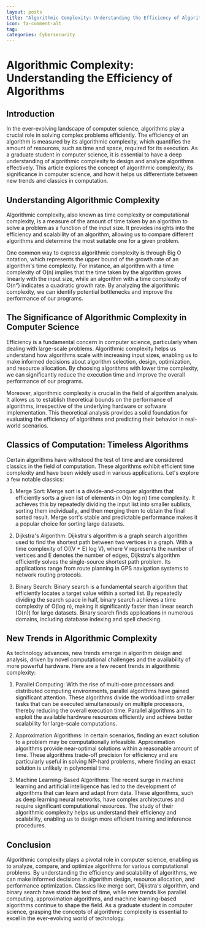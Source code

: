 ```yaml
---
layout: posts
title: "Algorithmic Complexity: Understanding the Efficiency of Algorithms"
icon: fa-comment-alt
tag:      
categories: Cybersecurity
---
```



# Algorithmic Complexity: Understanding the Efficiency of Algorithms

## Introduction

In the ever-evolving landscape of computer science, algorithms play a crucial role in solving complex problems efficiently. The efficiency of an algorithm is measured by its algorithmic complexity, which quantifies the amount of resources, such as time and space, required for its execution. As a graduate student in computer science, it is essential to have a deep understanding of algorithmic complexity to design and analyze algorithms effectively. This article explores the concept of algorithmic complexity, its significance in computer science, and how it helps us differentiate between new trends and classics in computation.

## Understanding Algorithmic Complexity

Algorithmic complexity, also known as time complexity or computational complexity, is a measure of the amount of time taken by an algorithm to solve a problem as a function of the input size. It provides insights into the efficiency and scalability of an algorithm, allowing us to compare different algorithms and determine the most suitable one for a given problem.

One common way to express algorithmic complexity is through Big O notation, which represents the upper bound of the growth rate of an algorithm's time complexity. For instance, an algorithm with a time complexity of O(n) implies that the time taken by the algorithm grows linearly with the input size, while an algorithm with a time complexity of O(n²) indicates a quadratic growth rate. By analyzing the algorithmic complexity, we can identify potential bottlenecks and improve the performance of our programs.

## The Significance of Algorithmic Complexity in Computer Science

Efficiency is a fundamental concern in computer science, particularly when dealing with large-scale problems. Algorithmic complexity helps us understand how algorithms scale with increasing input sizes, enabling us to make informed decisions about algorithm selection, design, optimization, and resource allocation. By choosing algorithms with lower time complexity, we can significantly reduce the execution time and improve the overall performance of our programs.

Moreover, algorithmic complexity is crucial in the field of algorithm analysis. It allows us to establish theoretical bounds on the performance of algorithms, irrespective of the underlying hardware or software implementation. This theoretical analysis provides a solid foundation for evaluating the efficiency of algorithms and predicting their behavior in real-world scenarios.

## Classics of Computation: Timeless Algorithms

Certain algorithms have withstood the test of time and are considered classics in the field of computation. These algorithms exhibit efficient time complexity and have been widely used in various applications. Let's explore a few notable classics:

1. Merge Sort: Merge sort is a divide-and-conquer algorithm that efficiently sorts a given list of elements in O(n log n) time complexity. It achieves this by repeatedly dividing the input list into smaller sublists, sorting them individually, and then merging them to obtain the final sorted result. Merge sort's stable and predictable performance makes it a popular choice for sorting large datasets.

2. Dijkstra's Algorithm: Dijkstra's algorithm is a graph search algorithm used to find the shortest path between two vertices in a graph. With a time complexity of O((V + E) log V), where V represents the number of vertices and E denotes the number of edges, Dijkstra's algorithm efficiently solves the single-source shortest path problem. Its applications range from route planning in GPS navigation systems to network routing protocols.

3. Binary Search: Binary search is a fundamental search algorithm that efficiently locates a target value within a sorted list. By repeatedly dividing the search space in half, binary search achieves a time complexity of O(log n), making it significantly faster than linear search (O(n)) for large datasets. Binary search finds applications in numerous domains, including database indexing and spell checking.

## New Trends in Algorithmic Complexity

As technology advances, new trends emerge in algorithm design and analysis, driven by novel computational challenges and the availability of more powerful hardware. Here are a few recent trends in algorithmic complexity:

1. Parallel Computing: With the rise of multi-core processors and distributed computing environments, parallel algorithms have gained significant attention. These algorithms divide the workload into smaller tasks that can be executed simultaneously on multiple processors, thereby reducing the overall execution time. Parallel algorithms aim to exploit the available hardware resources efficiently and achieve better scalability for large-scale computations.

2. Approximation Algorithms: In certain scenarios, finding an exact solution to a problem may be computationally infeasible. Approximation algorithms provide near-optimal solutions within a reasonable amount of time. These algorithms trade-off precision for efficiency and are particularly useful in solving NP-hard problems, where finding an exact solution is unlikely in polynomial time.

3. Machine Learning-Based Algorithms: The recent surge in machine learning and artificial intelligence has led to the development of algorithms that can learn and adapt from data. These algorithms, such as deep learning neural networks, have complex architectures and require significant computational resources. The study of their algorithmic complexity helps us understand their efficiency and scalability, enabling us to design more efficient training and inference procedures.

## Conclusion

Algorithmic complexity plays a pivotal role in computer science, enabling us to analyze, compare, and optimize algorithms for various computational problems. By understanding the efficiency and scalability of algorithms, we can make informed decisions in algorithm design, resource allocation, and performance optimization. Classics like merge sort, Dijkstra's algorithm, and binary search have stood the test of time, while new trends like parallel computing, approximation algorithms, and machine learning-based algorithms continue to shape the field. As a graduate student in computer science, grasping the concepts of algorithmic complexity is essential to excel in the ever-evolving world of technology.